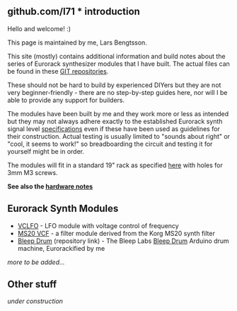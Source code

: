 ## github.com/l71 * introduction

Hello and welcome! :)

This page is maintained by me, Lars Bengtsson. 

This site (mostly) contains additional information and build notes about the series of Eurorack synthesizer modules that I have built. The actual files can be found in these [GIT repositories](https://github.com/L71?tab=repositories).  

These should not be hard to build by experienced DIYers but they are not very beginner-friendly - there are no step-by-step guides here, nor will I be able to provide any support for builders. 

The modules have been built by me and they work more or less as intended but they may not always adhere exactly to the established Eurorack synth signal level [specifications](http://www.doepfer.de/a100_man/a100t_e.htm) even if these have been used as guidelines for their construction.
Actual testing is usually limited to "sounds about right" or "cool, it seems to work!" so breadboarding the circuit and testing it for yourself might be in order.  

The modules will fit in a standard 19" rack as specified [here](http://www.doepfer.de/a100_man/a100m_e.htm) with holes for 3mm M3 screws. 

**See also the [hardware notes](hardware_notes.html)** 

## Eurorack Synth Modules

- [VCLFO](vclfo.html) - LFO module with voltage control of frequency 
- [MS20 VCF](ms20vcf.html) - a filter module derived from the Korg MS20 synth filter 
- [Bleep Drum](https://github.com/L71/BleepDrum-Eurorack) (repository link) - The Bleep Labs [Bleep Drum](http://bleeplabs.com/product/bleep-drum-midi/) Arduino drum machine, Eurorackified by me

_more to be added..._

## Other stuff

_under construction_ 

